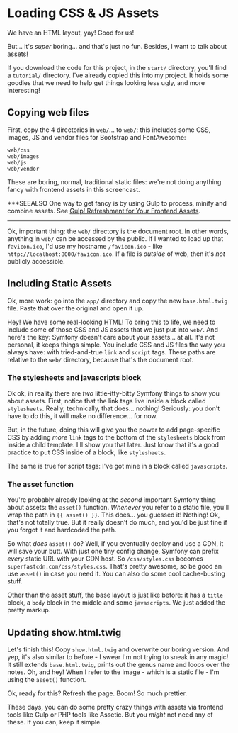 # Loading CSS & JS Assets

We have an HTML layout, yay! Good for us!

But... it's *super* boring... and that's just no fun. Besides, I want to talk about
assets!

If you download the code for this project, in the `start/` directory, you'll find a
`tutorial/` directory. I've already copied this into my project. It holds some goodies
that we need to help get things looking less ugly, and more interesting!

## Copying web files

First, copy the 4 directories in `web/`... to `web/`: this includes some CSS, images,
JS and vendor files for Bootstrap and FontAwesome:

```
web/css
web/images
web/js
web/vendor
```

These are boring, normal, traditional static files: we're not doing anything fancy
with frontend assets in this screencast.

***SEEALSO
One way to get fancy is by using Gulp to process, minify and combine assets.
See [Gulp! Refreshment for Your Frontend Assets](knpuniversity.com/screencast/gulp).
***

Ok, important thing: the `web/` directory is the document root. In other words,
anything in `web/` can be accessed by the public. If I wanted to load up that `favicon.ico`,
I'd use my hostname `/favicon.ico` - like `http://localhost:8000/favicon.ico`. If
a file is *outside* of web, then it's *not* publicly accessible.

## Including Static Assets

Ok, more work: go into the `app/` directory and copy the new `base.html.twig` file.
Paste that over the original and open it up.

Hey! We have some real-looking HTML! To bring this to life, we need to include some
of those CSS and JS assets that we just put into `web/`. And here's the key: Symfony
doesn't care about your assets... at all. It's not personal, it keeps things simple.
You include CSS and JS files the way you always have: with tried-and-true `link`
and `script` tags. These paths are relative to the `web/` directory, because that's
the document root. 

### The stylesheets and javascripts block

Ok ok, in reality there are *two* little-itty-bitty Symfony things to show you about
assets. First, notice that the link tags live inside a block called `stylesheets`.
Really, technically, that does... nothing! Seriously: you don't have to do this,
it will make no difference... for now.

But, in the future, doing this will give you the power to add page-specific CSS by
adding *more* `link` tags to the bottom of the `stylesheets` block from inside a
child template. I'll show you that later. Just know that it's a good practice to
put CSS inside of a block, like `stylesheets`.

The same is true for script tags: I've got mine in a block called `javascripts`.

### The asset function

You're probably already looking at the *second* important Symfony thing about assets:
the `asset()` function. *Whenever* you refer to a static file, you'll wrap the path
in `{{ asset() }}`. This does... you guessed it! Nothing! Ok, that's not totally true.
But it really doesn't do much, and you'd be just fine if you forgot it and hardcoded
the path.

So what *does* `asset()` do? Well, if you eventually deploy and use a CDN, it will
save your butt. With just one tiny config change, Symfony can prefix *every* static
URL with your CDN host. So `/css/styles.css` becomes `superfastcdn.com/css/styles.css`.
That's pretty awesome, so be good an use `asset()` in case you need it. You can also
do some cool cache-busting stuff.

Other than the asset stuff, the base layout is just like before: it has a `title`
block, a `body` block in the middle and some `javascripts`. We just added the pretty
markup.

## Updating show.html.twig

Let's finish this! Copy `show.html.twig` and overwrite our boring version. And yep,
it's also similar to before - I swear I'm not trying to sneak in any magic! It still
extends `base.html.twig`, prints out the genus name and loops over the notes. Oh,
and hey! When I refer to the image - which is a static file - I'm using the `asset()`
function.

Ok, ready for this? Refresh the page. Boom! So much prettier.

These days, you can do some pretty crazy things with assets via frontend tools like
Gulp or PHP tools like Assetic. But you *might* not need any of these. If you can,
keep it simple.
